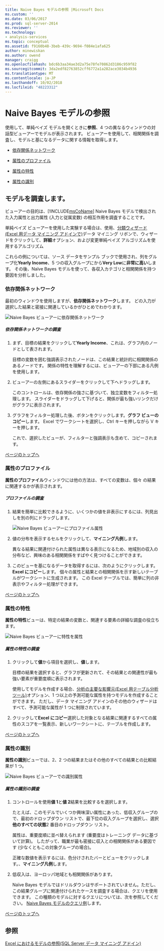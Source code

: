 ```yaml
---
title: Naive Bayes モデルの参照 |Microsoft Docs
ms.custom: ''
ms.date: 03/06/2017
ms.prod: sql-server-2014
ms.reviewer: ''
ms.technology:
- analysis-services
ms.topic: conceptual
ms.assetid: f9160b48-3beb-439c-9694-f084e1afa625
author: minewiskan
ms.author: owend
manager: craigg
ms.openlocfilehash: bdc6b3aa34ae3d2a75e78fe70862d3186c959f82
ms.sourcegitcommit: 3da2edf82763852cff6772a1a282ace3034b4936
ms.translationtype: MT
ms.contentlocale: ja-JP
ms.lasthandoff: 10/02/2018
ms.locfileid: "48223312"
---
```

# <a name="browsing-a-naive-bayes-model"></a>Naive Bayes モデルの参照
  使用して、単純ベイズ モデルを開くときに**参照**、4 つの異なるウィンドウの対話型ビューアーでモデルが表示されます。 ビューアーを使用して、相関関係を調査し、モデルと基になるデータに関する情報を取得します。  
  
-   [依存関係ネットワーク](#bkmk_DepNet)  
  
-   [属性のプロファイル](#bkmk_AttProf)  
  
-   [属性の特性](#bkmk_AttChar)  
  
-   [属性の識別](#bkmk_AttDisc)  
  
##  <a name="BKMK_Tabs"></a> モデルを調査します。  
 ビューアーの目的は、[!INCLUDE[msCoName](../includes/msconame-md.md)] Naive Bayes モデルで検出された入力属性と出力属性 (入力と従属変数) の相互作用を調査することです。  
  
 単純ベイズ ビューアーを使用した実験する場合は、使用、[分類ウィザード&#40;Excel 用データ マイニング アドインで&#41;](classify-wizard-data-mining-add-ins-for-excel.md)データ マイニング リボンで、ウィザードをクリックして、**詳細**オプション、および変更単純ベイズ アルゴリズムを使用するアルゴリズム  
  
 これらの例については、ソース データをサンプル ブックで使用され、列をグループ化**Yearly Income**、5 つの収入グループにから**Very Low**に**非常に高い**します。 その後、Naïve Bayes モデルを使って、各収入カテゴリと相関関係を持つ要因を分析しました。  
  
###  <a name="bkmk_DepNet"></a> 依存関係ネットワーク  
 最初のウィンドウを使用しますが、**依存関係ネットワーク**します。 どの入力が選択した結果と密接に関連しているかがひとめでわかります。  
  
 ![Naive Bayes ビューアーに依存関係ネットワーク](media/dm13-nb.gif "Naive Bayes ビューアーに依存関係ネットワーク")  
  
##### <a name="explore-the-dependency-network"></a>依存関係ネットワークの調査  
  
1.  まず、目標の結果をクリックして**Yearly Income**、これは、グラフ内のノードとして表されます。  
  
     目標の変数を囲む強調表示されたノードは、この結果と統計的に相関関係のあるノードです。 関係の特性を理解するには、ビューアーの下部にある凡例を使用します。  
  
2.  ビューアーの左側にあるスライダーをクリックして下へドラッグします。  
  
     このコントロールは、依存関係の強さに基づいて、独立変数をフィルター処理します。 スライダーをドラッグして下げると、関係が最も強いリンクだけがグラフに表示されます。  
  
3.  グラフをフィルター処理した後、ボタンをクリックします。**グラフ ビューのコピー**します。 Excel でワークシートを選択し、Ctrl キーを押しながら V キーを押します。  
  
     これで、選択したビューが、フィルターと強調表示も含めて、コピーされます。  
  
 [ページのトップへ](#BKMK_Tabs)  
  
###  <a name="bkmk_AttProf"></a> 属性のプロファイル  
 **属性のプロファイル**ウィンドウには他の方法は、すべての変数は、個々 の結果に関連するかが表示されます。  
  
##### <a name="explore-the-profiles"></a>プロファイルの調査  
  
1.  結果を簡単に比較できるように、いくつかの値を非表示にするには、列見出しを別の列にドラッグします。  
  
     ![Naive Bayes ビューアーにプロファイル属性](media/dm13-nb-attprof.gif "Naive Bayes ビューアーにプロファイル属性")  
  
2.  値の分布を表示するセルをクリックして、**マイニング凡例**します。  
  
     異なる結果に関連付けられた属性は異なる表示になるため、地域別の収入の分布など、興味のある相関関係をすばやく見つけることができます。  
  
3.  このビューを基になるデータを取得するには、次のようにクリックします。 **Excel にコピー**します。 個々の属性と結果との相関関係を示す新しいテーブルがワークシートに生成されます。 この Excel テーブルでは、簡単に列の非表示やフィルター処理ができます。  
  
 [ページのトップへ](#BKMK_Tabs)  
  
###  <a name="bkmk_AttChar"></a> 属性の特性  
 **属性の特性**ビューは、特定の結果の変数と、関連する要素の詳細な調査の役立ちます。  
  
 ![Naive Bayes ビューアーに特性を属性](media/dm13-nb-viewer.gif "Naive Bayes ビューアーに特性を属性")  
  
##### <a name="explore-the-attribute-characteristics"></a>属性の特性の調査  
  
1.  クリックして**値**から項目を選択し、**値**します。  
  
     目標の結果を選択すると、グラフが更新されて、その結果との関連性が最も強い要素が重要度順に表示されます。  
  
     使用してモデルを作成する場合、[分析の主要な影響元&#40;Excel 用テーブル分析ツール&#41;](analyze-key-influencers-table-analysis-tools-for-excel.md)オプション、1 つ以上の予測可能な属性を持つモデルを作成することができます。 ただし、データ マイニング アドインのその他のウィザードはすべて、予測可能な属性が 1 つに制限されています。  
  
2.  クリックして**Excel にコピー**選択した対象となる結果に関連するすべての属性のスコアを一覧表示、新しいワークシートに、テーブルを作成します。  
  
 [ページのトップへ](#BKMK_Tabs)  
  
###  <a name="bkmk_AttDisc"></a> 属性の識別  
 **属性の識別**ビューでは、2、2 つの結果またはその他のすべての結果との比較結果が 1 つ。  
  
 ![Naive Bayes ビューアーでの識別属性](media/dm13-nb-attdisc.gif "Naive Bayes ビューアーでの識別属性")  
  
##### <a name="explore-attribute-discrimination"></a>属性の識別の調査  
  
1.  コントロールを使用**値 1**と**値 2**結果を比較するを選択します。  
  
     たとえば、このモデルでいくつか興味深い属性にあった、低収入グループので、最初のドロップダウン リストで、最下位の収入グループを選択し、選択**他のすべての状態**2 番目のドロップダウン リスト。  
  
     属性は、重要度順に並べ替えられます (重要度はトレーニング データに基づいて計算)。 したがって、職業が最も密接に収入との相関関係がある要因です (少なくともこの対象グループの場合)。  
  
     正確な数値を表示するには、色分けされたバーとビューをクリックします。、**マイニング凡例**します。  
  
2.  低収入は、ヨーロッパ地域とも相関関係があります。  
  
     Naïve Bayes モデルではドリルダウンはサポートされていません。ただし、この結果グループに関連付けられたケースを調査する場合は、クエリを使用できます。 この種類のモデルに対するクエリについては、次を参照してください。 [Naive Bayes モデルのクエリ例](data-mining/naive-bayes-model-query-examples.md)します。  
  
 [ページのトップへ](#BKMK_Tabs)  
  
## <a name="see-also"></a>参照  
 [Excel におけるモデルの参照&#40;SQL Server データ マイニング アドイン&#41;](browsing-models-in-excel-sql-server-data-mining-add-ins.md)  
  
  
